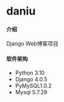 # daniu

#### 介绍
Django Web博客项目

#### 软件架构
- Python 3.10
- Django 4.0.5
- PyMySQL1.0.2
- Mysql 5.7.29

